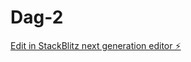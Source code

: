 # Dag-2

[Edit in StackBlitz next generation editor ⚡️](https://stackblitz.com/~/github.com/NatanielQA/Dag-2)